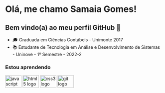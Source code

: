 

<!--
**Samaiia/Samaiia** is a ✨ _special_ ✨ repository because its `README.md` (this file) appears on your GitHub profile.

Here are some ideas to get you started:

- 🔭 I’m currently working on ...
- 🌱 I’m currently learning ...
- 👯 I’m looking to collaborate on ...
- 🤔 I’m looking for help with ...
- 💬 Ask me about ...
- 📫 How to reach me: ...
- 😄 Pronouns: ...
- ⚡ Fun fact: ...
-->

# Olá, me chamo Samaia Gomes! 
## Bem vindo(a) ao meu perfil GitHub 👋
- 🎓 Graduada em Ciências Contábeis - Unimonte 2017
- 📚 Estudante de Tecnologia em Análise e Desenvolvimento de Sistemas - Uninove - 1º Semestre - 2022-2



### Estou aprendendo

<img src="https://cdn.jsdelivr.net/gh/devicons/devicon/icons/javascript/javascript-original.svg" height="40" width="52" alt="javascript logo"  /> <img src="https://cdn.jsdelivr.net/gh/devicons/devicon/icons/html5/html5-original.svg" height="40" width="52" alt="html5 logo"  />
  <img src="https://cdn.jsdelivr.net/gh/devicons/devicon/icons/css3/css3-original.svg" height="40" width="52" alt="css3 logo"  />
  <img src="https://cdn.jsdelivr.net/gh/devicons/devicon/icons/git/git-original.svg" height="40" width="52" alt="git logo"  />
</div>

